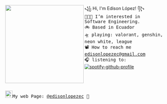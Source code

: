 <a href="https://tenor.com/view/eevee-pokemon-wink-pixel-gif-15197794"><img align="left" width="250" src="https://media.tenor.com/whgQwNlVvNkAAAAi/xero-code.gif"></a> ꧁ Hi, I'm Edison López! ꧂<br><samp>
  👩🏼‍💻 I’m interested in Software Engineering. <br> 
  🚲 Based in Ecuador <br>
  🛸 playing: valorant, genshin, neon white, league  <br>
  📽  How to reach me edisonlopezec@gmail.com <br>
  🎧 listening to: <br></samp>
[![spotify-github-profile](https://spotify-github-profile.vercel.app/api/view?uid=31jypfxmi2diskhvl6uxv4rajota&cover_image=true&theme=novatorem&show_offline=false&background_color=121212&interchange=false&bar_color=53b14f&bar_color_cover=false)](https://github.com/kittinan/spotify-github-profile)
<br><br><br><br><br>
<samp><img src="https://img.icons8.com/color/2x/twitter.png" width="23">My web Page: [@edisonlopezec](https://edisonlg-ec.vercel.app/) 💭


